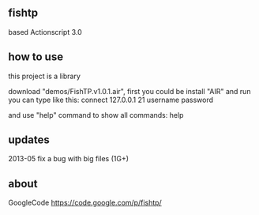 fishtp
------
based Actionscript 3.0

how to use
----------
this project is a library

download "demos/FishTP.v1.0.1.air", first you could be install "AIR"
and run
you can type like this:
connect 127.0.0.1 21 username password

and use "help" command to show all commands:
help

updates
-------
2013-05 fix a bug with big files (1G+)


about
-----
GoogleCode https://code.google.com/p/fishtp/

